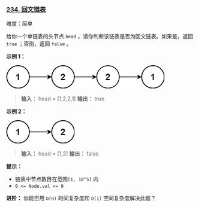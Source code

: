### [234\. 回文链表](https://leetcode.cn/problems/palindrome-linked-list/)

难度：简单

给你一个单链表的头节点 `head` ，请你判断该链表是否为回文链表。如果是，返回 `true` ；否则，返回 `false` 。

**示例 1：**

![](./assets/img/Question0234_01.jpg)

> **输入：** head = [1,2,2,1]
> **输出：** true

**示例 2：**

![](./assets/img/Question0234_02.jpg)

> **输入：** head = [1,2]
> **输出：** false

**提示：**

- 链表中节点数目在范围`[1, 10^5]` 内
- `0 <= Node.val <= 9`

**进阶：** 你能否用 `O(n)` 时间复杂度和 `O(1)` 空间复杂度解决此题？
